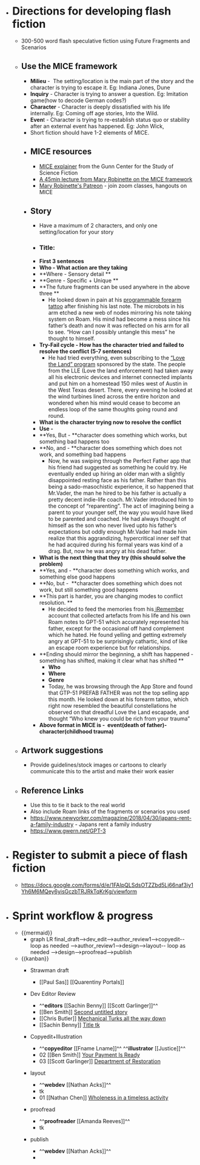 - # Directions for developing flash fiction
    - 300-500 word flash speculative fiction using Future Fragments and Scenarios
    - ## Use the MICE framework
        - **Milieu** -  The setting/location is the main part of the story and the character is trying to escape it. Eg: Indiana Jones, Dune
        - **Inquiry** - Character is trying to answer a question. Eg: Imitation game(how to decode German codes?)
        - **Character** - Character is deeply dissatisfied with his life internally. Eg: Coming off age stories, Into the Wild.
        - **Even**t - Character is trying to re-establish status quo or stability after an external event has happened. Eg: John Wick,
        - Short fiction should have 1-2 elements of MICE.
        - ## MICE resources
            - [MICE explainer](http://www.sfcenter.ku.edu/Workshop-stuff/MICE-Quotient.htm) from the Gunn Center for the Study of Science Fiction
            - [A 45min lecture from Mary Robinette on the MICE framework](https://www.youtube.com/watch?v=blehVIDyuXk&list=PLSH_xM-KC3Zv-79sVZTTj-YA6IAqh8qeQ&index=8&t=0s)
            - [Mary Robinette's Patreon](https://www.patreon.com/posts/august-pilots-40270992) - join zoom classes, hangouts on MICE
        - ## Story
            - Have a maximum of 2 characters, and only one setting/location for your story
            - ### Title:
            - **First 3 sentences**
            - **Who - What action are they taking**
            - **Where - Sensory detail **
            - **Genre - Specific + Unique **
            - **The future fragments can be used anywhere in the above three **
                - He looked down in pain at his [programmable forearm tattoo](https://roamresearch.com/#/app/Astonishing_Stories/page/6jX2RXOls) after finishing his last note. The microbots in his arm etched a new web of nodes mirroring his note taking system on Roam. His mind had become a mess since his father’s death and now it was reflected on his arm for all to see. “How can I possibly untangle this mess” he thought to himself.
            - **Try-Fail cycle - How has the character tried and failed to resolve the conflict (5-7 sentences)**
                - He had tried everything, even subscribing to the [“Love the Land” program](https://roamresearch.com/#/app/Astonishing_Stories/page/b0JBkV_8Q) sponsored by the state. The people from the LLE (Love the land enforcement) had taken away all his electronic devices and internet connected implants and put him on a homestead 150 miles west of Austin in the West Texas desert. There, every evening he looked at the wind turbines lined across the entire horizon and wondered when his mind would cease to become an endless loop of the same thoughts going round and round.
            - **What is the character trying now to resolve the conflict**
            - **Use -**
            - **Yes, But - **character does something which works, but something bad happens too
            - **No, and - **character does something which does not work, and something bad happens
                - Now, he was swiping through the Perfect Father app that his friend had suggested as something he could try. He eventually ended up hiring an older man with a slightly disappointed resting face as his father. Rather than this being a sado-masochistic experience, it so happened that Mr.Vader, the man he hired to be his father is actually a pretty decent indie-life coach. Mr.Vader introduced him to the concept of “reparenting”. The act of imagining being a parent to your younger self, the way you would have liked to be parented and coached. He had always thought of himself as the son who never lived upto his father’s expectations but oddly enough Mr.Vader had made him realize that this aggrandizing, hypercritical inner self that he had acquired during his formal years was kind of a drag. But, now he was angry at his dead father.
            - **What is the next thing that they try (this should solve the problem)**
            - **Yes, and - **character does something which works, and something else good happens
            - **No, but -  **character does something which does not work, but still something good happens
            - **This part is harder, you are changing modes to conflict resolution. **
                - He decided to feed the memories from his[ iRemember](https://roamresearch.com/#/app/Astonishing_Stories/page/1uBQxh_pw) account that collected artefacts from his life and his own Roam notes to GPT-51 which accurately represented his father, except for the occasional off hand complement which he hated. He found yelling and getting extremely angry at GPT-51 to be surprisingly cathartic, kind of like an escape room experience but for relationships.
            - **Ending should mirror the beginning, a shift has happened - something has shifted, making it clear what has shifted **
                - **Who**
                - **Where**
                - **Genre**
                - Today, he was browsing through the App Store and found that GTP-51 PREFAB FATHER was not the top selling app this month. He looked down at his forearm tattoo, which right now resembled the beautiful constellations he observed on that dreadful Love the Land escapade, and thought “Who knew you could be rich from your trauma”
            - __Above format in MICE is -  event(death of father)-character(childhood trauma)__
    - ## Artwork suggestions
        - Provide guidelines/stock images or cartoons to clearly communicate this to the artist and make their work easier
    - ## Reference Links
        - Use this to tie it back to the real world
        - Also include Roam links of the fragments or scenarios you used
        - https://www.newyorker.com/magazine/2018/04/30/japans-rent-a-family-industry - Japans rent a family industry
        - https://www.gwern.net/GPT-3
- # Register to submit a piece of flash fiction
    - https://docs.google.com/forms/d/e/1FAIpQLSdsOTZZbd5Lj66naf3iy1Yh6M6MQey6yisGczbTRJRkTqKrKg/viewform
- # Sprint workflow & progress
    - {{mermaid}}
        - graph LR
    final_draft-->dev_edit-->author_review1-->copyedit-- loop as needed -->author_review1-->design-->layout-- loop as needed -->design-->proofread-->publish
    - {{kanban}}
        - Strawman draft
            - [[Paul Sas]] [[Quarentiny Portals]]
        - Dev Editor Review
            - ^^**editors** 
[[Sachin Benny]]
[[Scott Garlinger]]^^
            - [[Ben Smith]] [Second untitled story ](https://docs.google.com/document/d/15LRvkKeNMwRgr6Zf8dYLBBAqhpBxIyLP_WBE16H-PCg)
            - [[Chris Butler]] [Mechanical Turks all the way down](https://docs.google.com/document/d/1HpnU_k_Q3xulIfwiEtdpfMycZeTRvR-cPWDl8mA___E/edit?usp=sharing)
            - [[Sachin Benny]] 
[Title tk](#)
        - Copyedit+Illustration 
            - ^^**copyeditor**
[[Fname Lname]]^^ 
^^**illustrator** [[Justice]]^^
            - 02 [[Ben Smith]] [Your Payment Is Ready](https://docs.google.com/document/d/15LRvkKeNMwRgr6Zf8dYLBBAqhpBxIyLP_WBE16H-PCg)
            - 03 [[Scott Garlinger]] [Department of Restoration](https://docs.google.com/document/d/1JrlKrp4C3sy9ByOecAEWc2mxnoodvM5PWVAqpGVFhVY/edit?usp=sharing) 
        - layout
            - ^^**webdev**
[[Nathan Acks]]^^
            - tk
            - 01 [[Nathan Chen]] [Wholeness in a timeless activity](https://docs.google.com/document/d/1Uke-4h8kYARpFZixBfa5Ht6H-UWa7PyJar9Iqq8-rCE/edit?usp=sharing)
        - proofread

            - ^^**proofreader**
[[Amanda Reeves]]^^
            - tk
        - publish
            - ^^**webdev**
[[Nathan Acks]]^^
            - 
